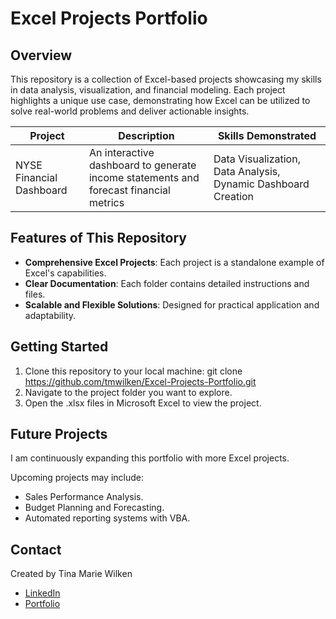 # **Excel Projects Portfolio**

## **Overview**
This repository is a collection of Excel-based projects showcasing my skills in data analysis, visualization, and financial modeling. Each project highlights a unique use case, demonstrating how Excel can be utilized to solve real-world problems and deliver actionable insights.

| **Project** | **Description** | **Skills Demonstrated** |
| ----------- | --------------- | ----------------------- |
| NYSE Financial Dashboard | An interactive dashboard to generate income statements and forecast financial metrics | Data Visualization, Data Analysis, Dynamic Dashboard Creation |

## **Features of This Repository**
- **Comprehensive Excel Projects**: Each project is a standalone example of Excel's capabilities.
- **Clear Documentation**: Each folder contains detailed instructions and files.
- **Scalable and Flexible Solutions**: Designed for practical application and adaptability.

## **Getting Started**
1. Clone this repository to your local machine: git clone https://github.com/tmwilken/Excel-Projects-Portfolio.git
2. Navigate to the project folder you want to explore.
3. Open the .xlsx files in Microsoft Excel to view the project.

## **Future Projects**
I am continuously expanding this portfolio with more Excel projects.

Upcoming projects may include:
- Sales Performance Analysis.
- Budget Planning and Forecasting.
- Automated reporting systems with VBA.

## **Contact**
Created by Tina Marie Wilken

- [LinkedIn](https://www.linkedin.com/in/tinamariewilken/)
- [Portfolio](https://github.com/tmwilken)
